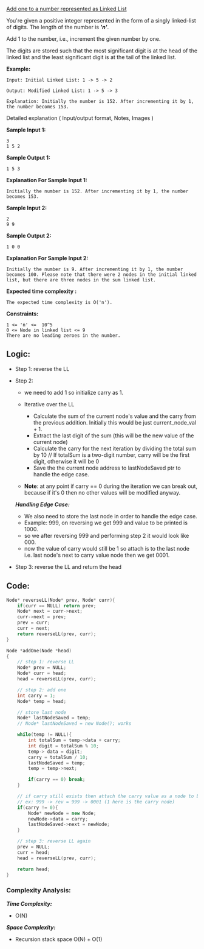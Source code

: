 [Add one to a number represented as Linked List](https://www.naukri.com/code360/problems/add-one-to-a-number-represented-as-linked-list_920557?leftPanelTabValue=PROBLEM)

You're given a positive integer represented in the form of a singly linked-list of digits. The length of the number is _**'n'**_.

Add 1 to the number, i.e., increment the given number by one.

The digits are stored such that the most significant digit is at the head of the linked list and the least significant digit is at the tail of the linked list.

**Example:**

```
Input: Initial Linked List: 1 -> 5 -> 2

Output: Modified Linked List: 1 -> 5 -> 3

Explanation: Initially the number is 152. After incrementing it by 1, the number becomes 153.
```

Detailed explanation ( Input/output format, Notes, Images ) 

**Sample Input 1:**

```
3
1 5 2
```

**Sample Output 1:**

```
1 5 3
```

**Explanation For Sample Input 1:**

```
Initially the number is 152. After incrementing it by 1, the number becomes 153.
```

**Sample Input 2:**

```
2
9 9
```

**Sample Output 2:**

```
1 0 0
```

**Explanation For Sample Input 2:**

```
Initially the number is 9. After incrementing it by 1, the number becomes 100. Please note that there were 2 nodes in the initial linked list, but there are three nodes in the sum linked list.
```

**Expected time complexity :**

```
The expected time complexity is O('n').
```

**Constraints:**

```
1 <= 'n' <=  10^5
0 <= Node in linked list <= 9
There are no leading zeroes in the number.
```


## **Logic:**

- Step 1: reverse the LL

- Step 2: 
	- we need to add 1 so initialize carry as 1.
	- Iterative over the LL
		- Calculate the sum of the current node's value and the carry from the previous addition. Initially this would be just current_node_val + 1. 
		- Extract the last digit of the sum (this will be the new value of the current node)
		- Calculate the carry for the next iteration by dividing the total sum by 10 // If totalSum is a two-digit number, carry will be the first digit, otherwise it will be 0
		- Save the the current node address to lastNodeSaved ptr to handle the edge case.
	
	- **Note**: at any point if carry == 0 during the iteration we can break out, because if it's 0 then no other values will be modified anyway. 

	***Handling Edge Case:*** 
	- We also need to store the last node in order to handle the edge case.
	- Example: 999, on reversing we get 999 and value to be printed is 1000.
	- so we after reversing 999 and performing step 2 it would look like 000.
	- now the value of carry would still be 1 so attach is to the last node i.e. last node's next to carry value node then we get 0001. 

- Step 3: reverse the LL and return the head


## **Code:**

```cpp
Node* reverseLL(Node* prev, Node* curr){
    if(curr == NULL) return prev;
    Node* next = curr->next;
    curr->next = prev;
    prev = curr;
    curr = next;
    return reverseLL(prev, curr);
}

Node *addOne(Node *head)
{
    // step 1: reverse LL
    Node* prev = NULL;
    Node* curr = head;
    head = reverseLL(prev, curr);

    // step 2: add one
    int carry = 1;
    Node* temp = head;

    // store last node
    Node* lastNodeSaved = temp;
    // Node* lastNodeSaved = new Node(); works

    while(temp != NULL){
        int totalSum = temp->data + carry;
        int digit = totalSum % 10;
        temp-> data = digit;
        carry = totalSum / 10;
        lastNodeSaved = temp;
        temp = temp->next;

        if(carry == 0) break; 
    }

    // if carry still exists then attach the carry value as a node to LL
    // ex: 999 -> rev = 999 -> 0001 (1 here is the carry node)
    if(carry != 0){
        Node* newNode = new Node;
        newNode->data = carry;
        lastNodeSaved->next = newNode;
    }

    // step 3: reverse LL again
    prev = NULL;
    curr = head;
    head = reverseLL(prev, curr);

    return head;
}
```

### **Complexity Analysis:**

***Time Complexity:***
- O(N)

***Space Complexity:***
- Recursion stack space O(N) + O(1)

